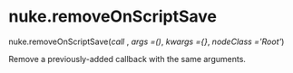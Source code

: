 # nuke.removeOnScriptSave
nuke.removeOnScriptSave(_call_ , _args =()_, _kwargs ={}_, _nodeClass ='Root'_)

Remove a previously-added callback with the same arguments.